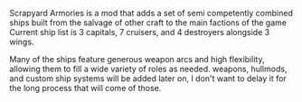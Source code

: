 Scrapyard Armories is a mod that adds a set of semi competently combined ships built from the salvage of other craft to the main factions of the game Current ship list is 3 capitals, 7 cruisers, and 4 destroyers alongside 3 wings.

Many of the ships feature generous weapon arcs and high flexibility, allowing them to fill a wide variety of roles as needed. weapons, hullmods, and custom ship systems will be added later on, I don't want to delay it for the long process that will come of those.
